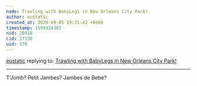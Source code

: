 ```yaml
---
node: Trawling with BabyLegs in New Orleans City Park!
author: eustatic
created_at: 2020-09-05 19:31:42 +0000
timestamp: 1599334302
nid: 20418
cid: 27330
uid: 379
---
```




[eustatic](../profile/eustatic) replying to: [Trawling with BabyLegs in New Orleans City Park!](../notes/mimiss/08-05-2019/trawling-with-babylegs-in-new-orleans-city-park)

----
T'Jomb?  Petit Jambes?  Jambes de Bebe?